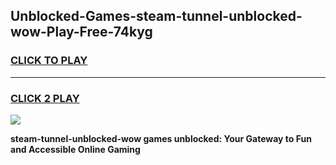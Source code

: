 
## Unblocked-Games-steam-tunnel-unblocked-wow-Play-Free-74kyg
<h3>
<a href="https://premium76.site?title=steam-tunnel-unblocked-wow&ref=21A">CLICK TO PLAY</a></h3>
<hr>

<h3>
<a href="https://premium76.site?title=steam-tunnel-unblocked-wow&ref=21A">CLICK 2 PLAY</a>
  
</h3>

<a href="https://premium76.site?title=steam-tunnel-unblocked-wow&ref=21A"><img src="https://clearcache.store/games.png"></a>


**steam-tunnel-unblocked-wow games unblocked: Your Gateway to Fun and Accessible Online Gaming**
